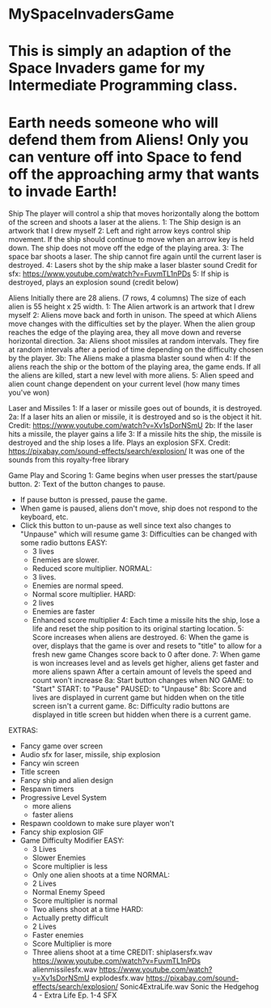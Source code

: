 # MySpaceInvadersGame
This is simply an adaption of the Space Invaders game 
for my Intermediate Programming class.
========================================================
Earth needs someone who will defend them from Aliens! 
Only you can venture off into Space to fend off the
approaching army that wants to invade Earth!
========================================================
Ship
The player will control a ship that moves horizontally
along the bottom of the screen and shoots a laser at 
the aliens.
1: The Ship design is an artwork that I drew myself
2: Left and right arrow keys control ship movement. If
the ship should continue to move when an arrow key is
held down. The ship does not move off the edge of the
playing area. 
3: The space bar shoots a laser. The ship cannot fire
again until the current laser is destroyed.
4: Lasers shot by the ship make a laser blaster sound
Credit for sfx:
	https://www.youtube.com/watch?v=FuvmTL1nPDs
5: If ship is destroyed, plays an explosion sound
(credit below)

Aliens
Initially there are 28 aliens. (7 rows, 4 columns) The
size of each alien is 55 height x 25 width.
1: The Alien artwork is an artwork that I drew myself
2: Aliens move back and forth in unison. 
The speed at which Aliens move changes with the 
difficulties set by the player. When the alien
group reaches the edge of the playing area, they all
move down and reverse horizontal direction.
3a: Aliens shoot missiles at random intervals. They fire
at random intervals after a period of time depending on
the difficulty chosen by the player. 
3b: The Aliens make a plasma blaster sound when 
4: If the aliens reach the ship or the bottom of the
playing area, the game ends. If all the aliens are
killed, start a new level with more aliens.
5: Alien speed and alien count change dependent on 
your current level (how many times you've won)

Laser and Missiles
1: If a laser or missile goes out of bounds, it is
destroyed.
2a: If a laser hits an alien or missile, it is destroyed
and so is the object it hit.
Credit: https://www.youtube.com/watch?v=Xv1sDorNSmU
2b: If the laser hits a missile, the player gains a life
3: If a missile hits the ship, the missile is destroyed
and the ship loses a life. Plays an explosion SFX.
Credit: https://pixabay.com/sound-effects/search/explosion/
It was one of the sounds from this royalty-free library

Game Play and Scoring
1: Game begins when user presses the start/pause button.
2: Text of the button changes to pause.
  - If pause button is pressed, pause the game.
  - When game is paused, aliens don't move, ship does
    not respond to the keyboard, etc. 
  - Click this button to un-pause as well since text also
    changes to "Unpause" which will resume game
3: Difficulties can be changed with some radio buttons
EASY:
     - 3 lives
     - Enemies are slower.
     - Reduced score multiplier.
NORMAL:
     - 3 lives.
     - Enemies are normal speed.
     - Normal score multiplier.
HARD: 
     - 2 lives
     - Enemies are faster
     - Enhanced score multiplier
4: Each time a missile hits the ship, lose a life and
reset the ship position to its original starting location.
5: Score increases when aliens are destroyed. 
6: When the game is over, displays that the game is over
and resets to "title" to allow for a fresh new game
Changes score back to 0 after done.
7: When game is won increases level and as levels get
higher, aliens get faster and more aliens spawn
After a certain amount of levels the speed and count
won't increase
8a: Start button changes when
	NO GAME: to "Start"
	START: to "Pause"
	PAUSED: to "Unpause"
8b: Score and lives are displayed in current game but
hidden when on the title screen
isn't a current game.
8c: Difficulty radio buttons are displayed in title screen
but hidden when there is a current game.

EXTRAS:
- Fancy game over screen
- Audio sfx for laser, missile, ship explosion
- Fancy win screen
- Title screen
- Fancy ship and alien design
- Respawn timers
- Progressive Level System
    * more aliens
    * faster aliens
- Respawn cooldown to make sure player won't 
- Fancy ship explosion GIF
- Game Difficulty Modifier
	EASY:
	 * 3 Lives
	 * Slower Enemies
	 * Score multiplier is less
	 * Only one alien shoots at a time
	NORMAL:
	 * 2 Lives
	 * Normal Enemy Speed
	 * Score multiplier is normal
	 * Two aliens shoot at a time
	HARD: 
	 * Actually pretty difficult
	 * 2 Lives
	 * Faster enemies
	 * Score Multiplier is more
	 * Three aliens shoot at a time
CREDIT:
shiplasersfx.wav
    https://www.youtube.com/watch?v=FuvmTL1nPDs
alienmissilesfx.wav
    https://www.youtube.com/watch?v=Xv1sDorNSmU
explodesfx.wav
    https://pixabay.com/sound-effects/search/explosion/
Sonic4ExtraLife.wav
    Sonic the Hedgehog 4 - Extra Life Ep. 1-4 SFX
